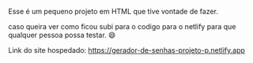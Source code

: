 Esse é um pequeno projeto em HTML que tive vontade de fazer.

caso queira ver como ficou subi para o codigo para o netlify para que qualquer pessoa possa testar. 😄

Link do site hospedado: https://gerador-de-senhas-projeto-p.netlify.app
